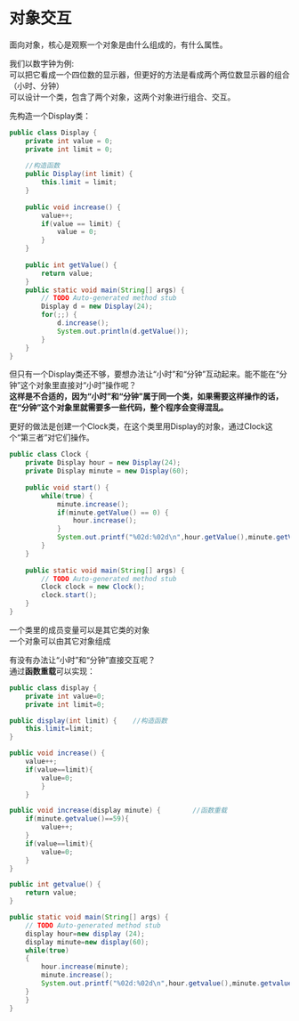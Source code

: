 对象交互
========
面向对象，核心是观察一个对象是由什么组成的，有什么属性。

我们以数字钟为例:<br>
可以把它看成一个四位数的显示器，但更好的方法是看成两个两位数显示器的组合（小时、分钟）<br>
可以设计一个类，包含了两个对象，这两个对象进行组合、交互。

先构造一个Display类：
```java
public class Display {
	private int value = 0;
	private int limit = 0;
	
	//构造函数
	public Display(int limit) {
		this.limit = limit;
	}
	
	public void increase() {
		value++;
		if(value == limit) {
			value = 0;
		}
	}
	
	public int getValue() {
		return value;
	}
	public static void main(String[] args) {
		// TODO Auto-generated method stub
		Display d = new Display(24);
		for(;;) {
			d.increase();
			System.out.println(d.getValue());
		}
	}
}
```

但只有一个Display类还不够，要想办法让“小时”和“分钟”互动起来。能不能在“分钟”这个对象里直接对“小时”操作呢？<br>
**这样是不合适的，因为“小时”和“分钟”属于同一个类，如果需要这样操作的话，在“分钟”这个对象里就需要多一些代码，整个程序会变得混乱。**

更好的做法是创建一个Clock类，在这个类里用Display的对象，通过Clock这个“第三者”对它们操作。<br>
```java
public class Clock {
	private Display hour = new Display(24);
	private Display minute = new Display(60);
	
	public void start() {
		while(true) {
			minute.increase();
			if(minute.getValue() == 0) {
				hour.increase();
			}
			System.out.printf("%02d:%02d\n",hour.getValue(),minute.getValue());
		}
	}
	
	public static void main(String[] args) {
		// TODO Auto-generated method stub
		Clock clock = new Clock();
		clock.start();
	}
}
```

一个类里的成员变量可以是其它类的对象<br>
一个对象可以由其它对象组成

有没有办法让“小时”和“分钟”直接交互呢？<br>
通过**函数重载**可以实现：
```java
public class display {
	private int value=0;
	private int limit=0;

public display(int limit) {    //构造函数
	this.limit=limit;
}

public void increase() {
	value++;
	if(value==limit){
		value=0;
		}
	}

public void increase(display minute) {        //函数重载
	if(minute.getvalue()==59){
		value++;
	}
	if(value==limit){
		value=0;
	}
}

public int getvalue() {
	return value;
}

public static void main(String[] args) {
	// TODO Auto-generated method stub
	display hour=new display (24);
	display minute=new display(60); 
	while(true)
	{
		hour.increase(minute);
		minute.increase();
		System.out.printf("%02d:%02d\n",hour.getvalue(),minute.getvalue());
	}
	}
}
```